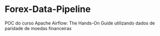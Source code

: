 # Forex-Data-Pipeline
POC do curso Apache Airflow: The Hands-On Guide utilizando dados de paridade de moedas financeiras
